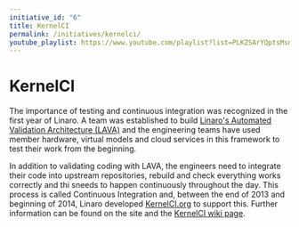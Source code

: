 ```yaml
---
initiative_id: "6"
title: KernelCI
permalink: /initiatives/kernelci/
youtube_playlist: https://www.youtube.com/playlist?list=PLKZSArYQptsMsm3BVTtpDdRHUmeZTOSiW&playnext=1
---
```

# KernelCI

The importance of testing and continuous integration was recognized in the first year of Linaro. A team was established to build [Linaro's Automated Validation Architecture (LAVA)](http://www.linaro.org/initiatives/lava/) and the engineering teams have used member hardware, virtual models and cloud services in this framework to test their work from the beginning.

In addition to validating coding with LAVA, the engineers need to integrate their code into upstream repositories, rebuild and check everything works correctly and thi sneeds to happen continuously throughout the day. This process is called Continuous Integration and, between the end of 2013 and beginning of 2014, Linaro developed [KernelCI.org](https://kernelci.org/) to support this. Further information can be found on the site and the [KernelCI wiki page](http://wiki.kernelci.org/).
